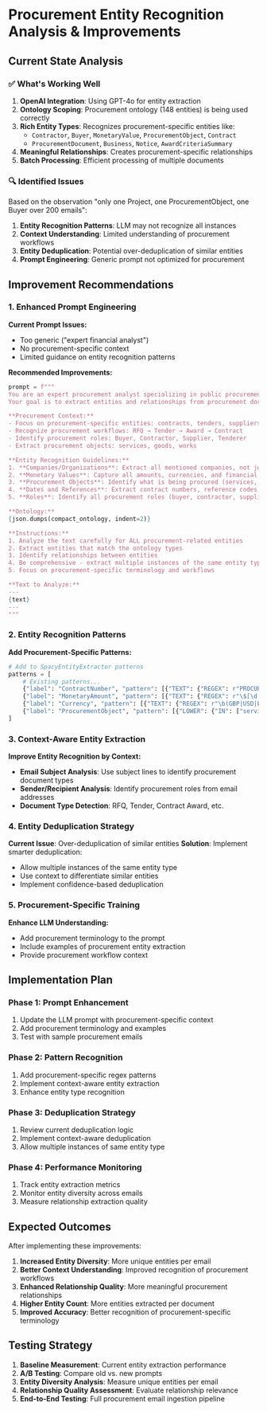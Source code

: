 # Procurement Entity Recognition Analysis & Improvements

## Current State Analysis

### ✅ **What's Working Well**

1. **OpenAI Integration**: Using GPT-4o for entity extraction
2. **Ontology Scoping**: Procurement ontology (148 entities) is being used correctly
3. **Rich Entity Types**: Recognizes procurement-specific entities like:
   - `Contractor`, `Buyer`, `MonetaryValue`, `ProcurementObject`, `Contract`
   - `ProcurementDocument`, `Business`, `Notice`, `AwardCriteriaSummary`
4. **Meaningful Relationships**: Creates procurement-specific relationships
5. **Batch Processing**: Efficient processing of multiple documents

### 🔍 **Identified Issues**

Based on the observation "only one Project, one ProcurementObject, one Buyer over 200 emails":

1. **Entity Recognition Patterns**: LLM may not recognize all instances
2. **Context Understanding**: Limited understanding of procurement workflows
3. **Entity Deduplication**: Potential over-deduplication of similar entities
4. **Prompt Engineering**: Generic prompt not optimized for procurement

## Improvement Recommendations

### 1. **Enhanced Prompt Engineering**

**Current Prompt Issues:**
- Too generic ("expert financial analyst")
- No procurement-specific context
- Limited guidance on entity recognition patterns

**Recommended Improvements:**
```python
prompt = f"""
You are an expert procurement analyst specializing in public procurement and contract management. 
Your goal is to extract entities and relationships from procurement documents to build a knowledge graph.

**Procurement Context:**
- Focus on procurement-specific entities: contracts, tenders, suppliers, buyers, monetary amounts
- Recognize procurement workflows: RFQ → Tender → Award → Contract
- Identify procurement roles: Buyer, Contractor, Supplier, Tenderer
- Extract procurement objects: services, goods, works

**Entity Recognition Guidelines:**
1. **Companies/Organizations**: Extract all mentioned companies, not just the main ones
2. **Monetary Values**: Capture all amounts, currencies, and financial terms
3. **Procurement Objects**: Identify what is being procured (services, goods, works)
4. **Dates and References**: Extract contract numbers, reference codes, dates
5. **Roles**: Identify all procurement roles (buyer, contractor, supplier, etc.)

**Ontology:**
{json.dumps(compact_ontology, indent=2)}

**Instructions:**
1. Analyze the text carefully for ALL procurement-related entities
2. Extract entities that match the ontology types
3. Identify relationships between entities
4. Be comprehensive - extract multiple instances of the same entity type
5. Focus on procurement-specific terminology and workflows

**Text to Analyze:**
---
{text}
---
"""
```

### 2. **Entity Recognition Patterns**

**Add Procurement-Specific Patterns:**
```python
# Add to SpacyEntityExtractor patterns
patterns = [
    # Existing patterns...
    {"label": "ContractNumber", "pattern": [{"TEXT": {"REGEX": r"PROCUREMENT-\d+"}}]},
    {"label": "MonetaryAmount", "pattern": [{"TEXT": {"REGEX": r"\$[\d,]+(?:\.\d{2})?[MK]?"}}]},
    {"label": "Currency", "pattern": [{"TEXT": {"REGEX": r"\b(GBP|USD|EUR|CAD)\b"}}]},
    {"label": "ProcurementObject", "pattern": [{"LOWER": {"IN": ["services", "goods", "works", "transport", "software", "maintenance"]}}]},
]
```

### 3. **Context-Aware Entity Extraction**

**Improve Entity Recognition by Context:**
- **Email Subject Analysis**: Use subject lines to identify procurement document types
- **Sender/Recipient Analysis**: Identify procurement roles from email addresses
- **Document Type Detection**: RFQ, Tender, Contract Award, etc.

### 4. **Entity Deduplication Strategy**

**Current Issue**: Over-deduplication of similar entities
**Solution**: Implement smarter deduplication:
- Allow multiple instances of the same entity type
- Use context to differentiate similar entities
- Implement confidence-based deduplication

### 5. **Procurement-Specific Training**

**Enhance LLM Understanding:**
- Add procurement terminology to the prompt
- Include examples of procurement entity extraction
- Provide procurement workflow context

## Implementation Plan

### Phase 1: Prompt Enhancement
1. Update the LLM prompt with procurement-specific context
2. Add procurement terminology and examples
3. Test with sample procurement emails

### Phase 2: Pattern Recognition
1. Add procurement-specific regex patterns
2. Implement context-aware entity extraction
3. Enhance entity type recognition

### Phase 3: Deduplication Strategy
1. Review current deduplication logic
2. Implement context-aware deduplication
3. Allow multiple instances of same entity type

### Phase 4: Performance Monitoring
1. Track entity extraction metrics
2. Monitor entity diversity across emails
3. Measure relationship extraction quality

## Expected Outcomes

After implementing these improvements:

1. **Increased Entity Diversity**: More unique entities per email
2. **Better Context Understanding**: Improved recognition of procurement workflows
3. **Enhanced Relationship Quality**: More meaningful procurement relationships
4. **Higher Entity Count**: More entities extracted per document
5. **Improved Accuracy**: Better recognition of procurement-specific terminology

## Testing Strategy

1. **Baseline Measurement**: Current entity extraction performance
2. **A/B Testing**: Compare old vs. new prompts
3. **Entity Diversity Analysis**: Measure unique entities per email
4. **Relationship Quality Assessment**: Evaluate relationship relevance
5. **End-to-End Testing**: Full procurement email ingestion pipeline 